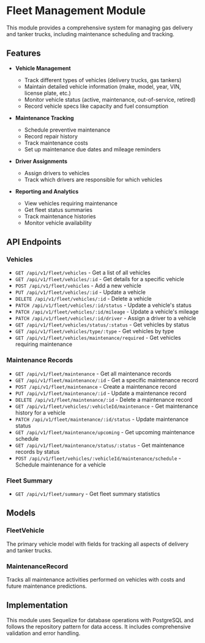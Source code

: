 # Fleet Management Module

This module provides a comprehensive system for managing gas delivery and tanker trucks, including maintenance scheduling and tracking.

## Features

- **Vehicle Management**

  - Track different types of vehicles (delivery trucks, gas tankers)
  - Maintain detailed vehicle information (make, model, year, VIN, license plate, etc.)
  - Monitor vehicle status (active, maintenance, out-of-service, retired)
  - Record vehicle specs like capacity and fuel consumption

- **Maintenance Tracking**

  - Schedule preventive maintenance
  - Record repair history
  - Track maintenance costs
  - Set up maintenance due dates and mileage reminders

- **Driver Assignments**

  - Assign drivers to vehicles
  - Track which drivers are responsible for which vehicles

- **Reporting and Analytics**
  - View vehicles requiring maintenance
  - Get fleet status summaries
  - Track maintenance histories
  - Monitor vehicle availability

## API Endpoints

### Vehicles

- `GET /api/v1/fleet/vehicles` - Get a list of all vehicles
- `GET /api/v1/fleet/vehicles/:id` - Get details for a specific vehicle
- `POST /api/v1/fleet/vehicles` - Add a new vehicle
- `PUT /api/v1/fleet/vehicles/:id` - Update a vehicle
- `DELETE /api/v1/fleet/vehicles/:id` - Delete a vehicle
- `PATCH /api/v1/fleet/vehicles/:id/status` - Update a vehicle's status
- `PATCH /api/v1/fleet/vehicles/:id/mileage` - Update a vehicle's mileage
- `PATCH /api/v1/fleet/vehicles/:id/driver` - Assign a driver to a vehicle
- `GET /api/v1/fleet/vehicles/status/:status` - Get vehicles by status
- `GET /api/v1/fleet/vehicles/type/:type` - Get vehicles by type
- `GET /api/v1/fleet/vehicles/maintenance/required` - Get vehicles requiring maintenance

### Maintenance Records

- `GET /api/v1/fleet/maintenance` - Get all maintenance records
- `GET /api/v1/fleet/maintenance/:id` - Get a specific maintenance record
- `POST /api/v1/fleet/maintenance` - Create a maintenance record
- `PUT /api/v1/fleet/maintenance/:id` - Update a maintenance record
- `DELETE /api/v1/fleet/maintenance/:id` - Delete a maintenance record
- `GET /api/v1/fleet/vehicles/:vehicleId/maintenance` - Get maintenance history for a vehicle
- `PATCH /api/v1/fleet/maintenance/:id/status` - Update maintenance status
- `GET /api/v1/fleet/maintenance/upcoming` - Get upcoming maintenance schedule
- `GET /api/v1/fleet/maintenance/status/:status` - Get maintenance records by status
- `POST /api/v1/fleet/vehicles/:vehicleId/maintenance/schedule` - Schedule maintenance for a vehicle

### Fleet Summary

- `GET /api/v1/fleet/summary` - Get fleet summary statistics

## Models

### FleetVehicle

The primary vehicle model with fields for tracking all aspects of delivery and tanker trucks.

### MaintenanceRecord

Tracks all maintenance activities performed on vehicles with costs and future maintenance predictions.

## Implementation

This module uses Sequelize for database operations with PostgreSQL and follows the repository pattern for data access. It includes comprehensive validation and error handling.
